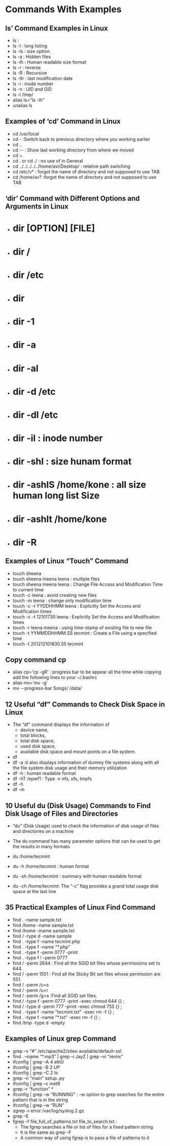 # Commands With Examples


##	ls’ Command Examples in Linux

-	ls : 
-	ls -l : long listing
-	ls -ls : size option
- 	ls -a : Hidden files
-	ls -lh : Human readable size format
-	ls -r : reverse
-	ls -R : Recursive
-	ls -ltr : last modification date
-	ls -i : inode number
-	ls -n : UID and GID
-	ls -l /tmp/
-	alias ls="ls -lh"
-	unalias ls


##	 Examples of ‘cd’ Command in Linux

-	cd /usr/local
-	cd - :Switch back to previous directory where you working earlier
-	cd .. 
-	cd -- :	Show last working directory from where we moved
-	cd ~ 
-	cd . or cd ./ : no use of in General
-	cd ../../../../../home/avi/Desktop/  : relative path switching
-	cd /etc/v*	: forgot the name of directory and not supposed to use TAB
-	cd /home/av? :forgot the name of directory and not supposed to use TAB

##	 ‘dir’ Command with Different Options and Arguments in Linux

-	# dir [OPTION] [FILE]
-	# dir /
-	# dir /etc
-	# dir
-	# dir -1
-	# dir -a
-	# dir -al
-	# dir -d /etc
-	# dir -dl /etc
-	# dir -il : inode number
-	# dir -shl : size hunam format
-	# dir -ashlS /home/kone : all size human long list Size
-	# dir -ashlt /home/kone
-	# dir -R
	
##	Examples of Linux “Touch” Command

-	touch sheena
-	touch sheena meena leena : multiple files
-	touch sheena meena leena :  Change File Access and Modification Time to current time
-	touch -c leena : avoid creating new files
-	touch -m leena : change only modification time
-	touch -c -t YYDDHHMM leena : Explicitly Set the Access and Modification times
-	touch -c -t 12101730 leena	: Explicitly Set the Access and Modification times
-	touch -r leena meena : using time-stamp of existing file to new file
- 	touch -t YYMMDDHHMM.SS tecmint : Create a File using a specified time
-	touch -t 201212101830.55 tecmint


##	Copy command cp

-	alias cp='cp -gR' : progress bar to be appear all the time while copying add the following lines to your  ~/.bashrc
-	alias mv='mv -g'
-	mv --progress-bar Songs/ /data/



##	12 Useful “df” Commands to Check Disk Space in Linux

-	The “df” command displays the information of 
	-	device name,
	-	total blocks,
	-	total disk space,
	-	used disk space, 
	-	available disk space and mount points on a file system.
-	df
-	df -a :it also displays information of dummy file systems along with all the file system disk usage and their memory utilization
-	df -h : human readable format
-	df -hT /epwf1 : Type -> nfs, xfs, tmpfs
-	df -h
-	df -m


##	10 Useful du (Disk Usage) Commands to Find Disk Usage of Files and Directories
-	“du” (Disk Usage)  used to check the information of disk usage of files and directories on a machine
-	The du command has many parameter options that can be used to get the results in many formats

-	du  /home/tecmint
-	du -h /home/tecmint : human format
- 	du -sh /home/tecmint : summary with human readable format
-	du -ch /home/tecmint: The “-c” flag provides a grand total usage disk space at the last line



##	35 Practical Examples of Linux Find Command

-	find . -name sample.txt
-	find /home -name sample.txt
-	find /home -iname sample.txt
-	find / -type d -name sample
-	find . -type f -name tecmint.php
-	find . -type f -name "*.php"
-	find . -type f -perm 0777 -print
-	find . -type f ! -perm 0777
-	find / -perm 2644 : Find all the SGID bit files whose permissions set to 644.
-	find / -perm 1551 : Find all the Sticky Bit set files whose permission are 551.
-	find / -perm /u=s
-	find / -perm /u=r
-	find / -perm /g=s :Find all SGID set files.
-	find / -type f -perm 0777 -print -exec chmod 644 {} \;
-	find / -type d -perm 777 -print -exec chmod 755 {} \;
-	find . -type f -name "tecmint.txt" -exec rm -f {} \;
-	find . -type f -name "*.txt" -exec rm -f {} \;
-	find /tmp -type d -empty


##	Examples of Linux grep Command

-	grep –v “#”  /etc/apache2/sites-available/default-ssl
-	find . –name “*.mp3” | grep –i JayZ | grep –vi “remix”
-	ifconfig | grep –A 4 eth0
- 	ifconfig | grep  -B 2 UP
-	ifconfig | grep –C 2 lo
-	grep –n “main” setup..py
-	ifconfig | grep –c inet6
-	grep –r “function” *
-	ifconfig | grep –w “RUNNING” : –w option to grep searches for the entire pattern that is in the string
-	ifconfig | grep –w “RUN”
-	zgrep –i error /var/log/syslog.2.gz
-	grep –E
-	fgrep –f file_full_of_patterns.txt file_to_search.txt :
	-	The fgrep searches a file or list of files for a fixed pattern string
	- 	It is the same as grep –F
	-	A common way of using fgrep is to pass a file of patterns to it





	



